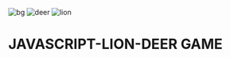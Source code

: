 ![bg](https://user-images.githubusercontent.com/112224398/209193578-c4ddbb8b-9d60-4a88-b59c-bdf10f82c674.png)
![deer](https://user-images.githubusercontent.com/112224398/209193599-02c60add-c748-44c9-9413-7a1ed9d3dda2.png)
![lion](https://user-images.githubusercontent.com/112224398/209193615-e7cba8b9-0c90-42b2-9546-e93d08f8066d.png)
# JAVASCRIPT-LION-DEER GAME
